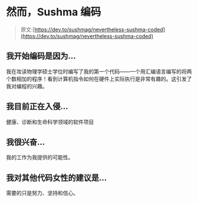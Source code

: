 # 然而，Sushma 编码

> 原文:[https://dev.to/sushmag/nevertheless-sushma-coded](https://dev.to/sushmag/nevertheless-sushma-coded)

## [](#i-began-coding-because)我开始编码是因为...

我在攻读物理学硕士学位时编写了我的第一个代码——一个用汇编语言编写的将两个数相加的程序！看到计算机指令如何在硬件上实际执行是非常有趣的。这引发了我对编程的兴趣。

## [](#im-currently-hacking-on)我目前正在入侵...

健康、诊断和生命科学领域的软件项目

## [](#im-excited-about)我很兴奋...

我的工作为我提供的可能性。

## [](#my-advice-for-other-women-who-code-is)我对其他代码女性的建议是...

需要的只是努力、坚持和信心。